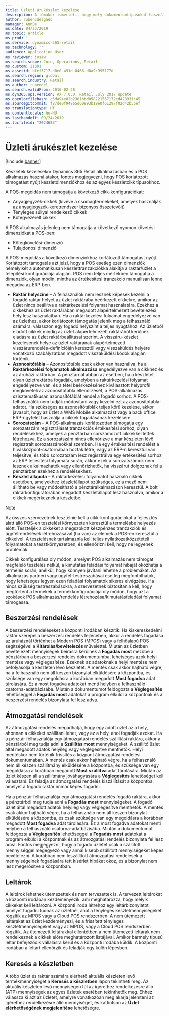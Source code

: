 ```yaml
---
title: Üzleti árukészlet kezelése
description: A témakör ismerteti, hogy mely dokumentumtípusokat használhat a készlet kezeléséhez.
author: rubencdelgado
manager: AnnBe
ms.date: 04/23/2019
ms.topic: article
ms.prod: ''
ms.service: dynamics-365-retail
ms.technology: ''
audience: Application User
ms.reviewer: josaw
ms.search.scope: Core, Operations, Retail
ms.custom: 21391
ms.assetid: bfef3717-d0e0-491d-8466-d8a9c995177d
ms.search.region: global
ms.search.industry: Retail
ms.author: rubendel
ms.search.validFrom: 2016-02-28
ms.dyn365.ops.version: AX 7.0.0, Retail July 2017 update
ms.openlocfilehash: c5da94e02b2381bbd058221567172cd428931c45
ms.sourcegitcommit: f87de0f949b5d60993b19e0f61297f02d42b5bef
ms.translationtype: HT
ms.contentlocale: hu-HU
ms.lasthandoff: 09/24/2019
ms.locfileid: "2024683"
---
```

# <a name="store-inventory-management"></a>Üzleti árukészlet kezelése

[!include [banner](includes/banner.md)]

Készletek kezelésekor Dynamics 365 Retail alkalmazásban és a POS alkalmazás használatakor, fontos megjegyezni, hogy POS korlátozott támogatást nyújt készletdimenziókhoz és az egyes készletcikk típusokhoz.

A POS-megoldás nem támogatja a következő cikk-konfigurációkat:

- Anyagjegyzék-cikkek (kivéve a csomagtermékeket, amelyek használják az anyagjegyzék-keretrendszer bizonyos összetevőit)
- Tényleges súllyal rendelkező cikkek
- Kötegvezérelt cikkek

A POS alkalmazás jelenleg nem támogatja a következő nyomon követési dimenziókat a POS-ben:

- Kötegkövetési-dimenzió
- Tulajdonosi dimenzió

A POS-megoldás a következő dimenziókhoz korlátozott támogatást nyújt. Korlátozott támogatás azt jelzi, hogy a POS esetleg ezen dimenziók némelyikét a automatikusan készlettranzakciókká alakítja a raktár/üzlet a telepítési konfigurációja alapján. POS nem teljes mértékben támogatja a dimenziók, olyan módin, mintha az értékesítési tranzakció manuálisan lenne megadva az ERP-ben. 

- **Raktár helyszíne** – A felhasználók nem lesznek képesek kezelni a fogadó raktár helyét az üzlet raktárába beérkezett cikkekre, amikor az üzlet nincs beállítva a raktárkezelési folyamat használatára. Ezekhez a cikkekhez az üzlet raktárában megadott alapértelmezett bevételezési hely lesz használatban. Ha a raktárkezelési folyamat engedélyezve van az üzlethez, akkor korlátozott támogatás jelenik meg a felhasználó számára, válasszon egy fogadó helyszínt a teljes nyugtához. Az üzletből eladott cikkek mindig az üzlet alapértelmezett raktárából kerülnek eladásra az üzlet raktárbeállításai szerint. A visszáru-készlet kezelésének helye az üzlet raktárának alapértelmezett visszárurendelés-definícióján keresztül vagy visszaküldés helyére vonatkozó szabályzatban megadott visszaküldési kódok alapján történik.
- **Azonosítótábla** – Azonosítótábla csak akkor van használva, ha a **Raktárkezelési folyamatok alkalmazása** engedélyezve van a cikkhez és az áruházi raktárban. A pénztárnál abban az esetben, ha a készletet olyan üzletraktárba fogadják, amelyben a raktárkezelési folyamat engedélyezve van, és a tétel beérkezéséhez kiválasztott helyprofil megköveteli az azonosítótábla ellenőrzését, a POS-alkalmazás szisztematikusan azonosítótáblát rendel a fogadó sorhoz. A POS-felhasználók nem tudják módosítani vagy kezelni ezt az azonosítótábla-adatot. Ha szükséges az azonosítótáblák teljes körű kezelése, akkor javasolt, hogy az üzlet a WMS Mobile alkalmazást vagy a back office ERP-ügyfelet használja a cikkek fogadásának kezelésére.
- **Sorozatszám** – A POS-alkalmazás korlátozottan támogatja egy sorozatszám regisztrálását tranzakciós értékesítési sorhoz, olyan rendelésekhez, amelyek a pénztárban sorszámozott cikkekkel lettek létrehozva. Ez a sorozatszám nincs ellenőrizve a már készleten lévő regisztrált sorozatszámokkal szemben. Ha egy értékesítési rendelést a hívásközpont-csatornában hoztak létre, vagy az ERP-n keresztül van teljesítve, és több sorozatszám lesz regisztrálva egy értékesítési sorhoz az ERP teljesítési folyamata során, akkor ezek a sorozatszámok nem lesznek alkalmazhatók vagy ellenőrizhetők, ha visszárut dolgoznak fel a pénztárban ezekhez a rendelésekhez.
- **Készlet állapota** – A raktárkezelési folyamatot használó cikkek esetében, amelyekhez készletállapot szükséges, ez a mező nem állítható be vagy módosítható a pénztáralkalmazáson keresztül. A bolt raktárkonfigurátorában megadott készletállapot lesz használva, amikor a cikkek megérkeznek a készletbe.

> [!NOTE]
> Az összes szervezetnek tesztelnie kell a cikk-konfigurációkat a fejlesztés alatt álló POS-en tesztelési környezeten keresztül a termelésbe helyezés előtt. Teszteljék a cikkeket a megszokott készpénzes tranzakciók és ügyfélrendelések létrehozásával (ha van) az elemek a POS-en keresztül a cikkeivel. A tesztelésnek tartalmaznia kell teljes nyilatkozatközzétételi folyamatokat a tesztkörnyezetben, és ellenőrizni kell, hogy ne legyenek problémák.
>
> Cikkek konfigurálása oly módon, amelyet POS alkalmazás nem támogat megfelelő tesztelés nélkül, a kimutatás feladási folyamat hibáját okozhatja a termelés során, anélkül, hogy könnyen javítani lehetne a problémákat. Az alkalmazás partneri vagy ügyfél-testreszabásai esetleg megfontolhatók, hogy lehetséges legyen ezen feladási folyamatok sikeres elvégzése. Ha nincs szükség testreszabásokra, a szervezetnek biztosítania kell, hogy megtörtént a termékek a termékkonfigurációja oly módon, hogy azt a szokások POS alkalmazás/rendelés létrehozása/kimutatásfeladási folyamat támogassa.

## <a name="purchase-orders"></a>Beszerzési rendelések

A beszerzési rendeléseket a központi irodában készítik. Ha kiskereskedelmi raktár szerepel a beszerzési rendelés fejlécében, akkor a rendelés fogadása az áruháznál történhet a Modern POS (MPOS) vagy a felhőalapú POS segítségével a **Kitárolás/bevételezés** művelettel. Miután az üzletben bevételezett mennyiségek beírásra kerülnek a **Fogadás most** mezőbe a pénztárban a beszerzési rendelés dokumentumba, lehetséges azok helyi mentése vagy véglegesítése. Ezeknek az adatoknak a helyi mentése nem befolyásolja a készleten lévő készletet. A mentés csak akkor hajtható végre, ha a felhasználó nem áll készen bizonylat elküldésére a központba, és szüksége van egy megoldásra a korábban megadott **Most fogadva** adat tárolására. Ez a most fogadva adatokat menti helyben a felhasználó csatorna-adatbázisába. Miután a dokumentumot feldogozta a **Véglegesítés** lehetőséggel a **Fogadás most** adatokat a program elküldi a központnak és a beszerzési rendelés bizonylata fel lesz adva. 

## <a name="transfer-orders"></a>Átmozgatási rendelések

Az átmozgatási rendelés megadhatja, hogy egy adott üzlet az a hely, ahonnan a cikkeket szállítani lehet, vagy az a hely, ahol fogadják azokat. Ha a pénztár felhasználója egy átmozgatási rendelés szállítási raktára, akkor a pénztárból meg tudja adni a **Szállítás most** mennyiségeket. A szállító üzlet által megadott adatok helyileg vagy véglegesítve menthetők. Helyi mentéskor nem történik frissítés a központ átmozgatási rendelési dokumentumában. A mentés csak akkor hajtható végre, ha a felhasználó nem áll készen szállítmány elküldésére a központba, és szüksége van egy megoldásra a korábban megadott **Most szállítva** adat tárolására. Miután az üzlet készen áll a szállítmány jóváhagyására a **Véglegesítés** lehetőséget kell választani. Ez feladja az átmozgatási rendelés kiszállítását a központba, amelyet a fogadó raktár immár képes fogadni. 

Ha a pénztár felhasználója egy átmozgatási rendelés fogadó raktára, akkor a pénztárból meg tudja adni a **Fogadás most** mennyiségeket. A fogadó üzlet által megadott adatok helyileg vagy véglegesítve menthetők. A mentés csak akkor hajtható végre, ha a felhasználó nem áll készen bizonylat elküldésére a központba, és csak szüksége van egy megoldásra a korábban megadott **Most fogadva** adat tárolására. Ez a most fogadva adatokat menti helyben a felhasználó csatorna-adatbázisába. Miután a dokumentumot feldogozta a **Véglegesítés** lehetőséggel a **Fogadás most** adatokat a program elküldi a központnak és az átmozgatási rendelés bizonylata fel lesz adva. Fontos megjegyezni, hogy a fogadó üzletet csak a szállított mennyiséggel megegyező vagy annál kisebb szállított mennyiségeket képes bevételezni. A korábban nem leszállított átmozgatási rendelések a mennyiségeinek fogadására tett kísérlet hibákat okoz, és a bizonylat nem lesz megerősítve a központban.

## <a name="stock-counts"></a>Leltárok

A leltárok lehetnek ütemezettek és nem tervezettek is. A tervezett leltárokat a központi irodában kezdeményezik, ami meghatározza, hogy melyik cikkeket kell leltározni. A központi iroda létrehoz egy leltárbizonylatot, amelyet fogadni tudnak az üzletnél, ahol a tényleges készletmennyiségeket rögzítik az MPOS vagy a Cloud POS rendszerben. A nem ütemezett leltárakat az üzlet kezdeményezi, és a frissített tényleges készletmennyiségeket vagy az MPOS, vagy a Cloud POS rendszerben rögzítik. Az ütemezett leltárakkal ellentétben a nem ütemezett leltárak nem rendelkeznek a cikkek előre meghatározott listájával. Amikor bármely típusú leltár befejeződik vállalásra kerül és a központi irodába küldik. A központi irodában a leltárt ellenőrzik és feladják egy külön lépésben.

## <a name="inventory-lookup"></a>Keresés a készletben

A több üzlet és raktár számára elérhető aktuális készleten levő termékmennyiséget a **Keresés a készletben** lapon tekintheti meg. Az aktuális készleten levő mennyiségen túl az ígérethez rendelkezésre álló (ATP) mennyiségek az egyes üzletek esetében tekinthetők meg. Ehhez válassza ki azt az üzletet, amelyre vonatkozóan meg akarja jeleníteni az ígérethez rendelkezésre álló mennyiséget, és kattintson az **Üzlet elérhetőségének megjelenítése** lehetőségre.
